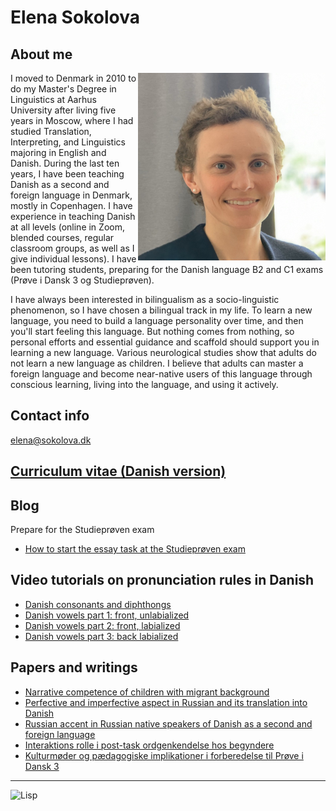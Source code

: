 # Elena Sokolova

## About me

<img src="elena-sokolova.jpg" style="float:right" width="300" height="300" />

I moved to Denmark in 2010 to do my Master's Degree in Linguistics at Aarhus University after living five years in Moscow, where I had studied Translation, Interpreting, and Linguistics majoring in English and Danish. During the last ten years, I have been teaching Danish as a second and foreign language in Denmark, mostly in Copenhagen. I have experience in teaching Danish at all levels (online in Zoom, blended courses, regular classroom groups, as well as I give individual lessons). I have been tutoring students, preparing for the Danish language B2 and C1 exams (Prøve i Dansk 3 og Studieprøven). 

I have always been interested in bilingualism as a socio-linguistic phenomenon, so I have chosen a bilingual track in my life. To learn a new language, you need to build a language personality over time, and then you'll start feeling this language. But nothing comes from nothing, so personal efforts and essential guidance and scaffold should support you in learning a new language. Various neurological studies show that adults do not learn a new language as children. I believe that adults can master a foreign language and become near-native users of this language through conscious learning, living into the language, and using it actively. 

## Contact info

[elena@sokolova.dk](mailto:elena@sokolova.dk)<br/>

## [Curriculum vitae (Danish version)](./cv.md)

## Blog  
   Prepare for the Studieprøven exam
 * [How to start the essay task at the Studieprøven exam](how-to-start-the-essay-task-at-the-studieproeven-exam)

## Video tutorials on pronunciation rules in Danish

* [Danish consonants and diphthongs](https://youtu.be/eD3BYwY6jDE)
* [Danish vowels part 1: front, unlabialized](https://youtu.be/gs1maKrlBEw)
* [Danish vowels part 2: front, labialized](https://youtu.be/IG1LCKSYbxI)
* [Danish vowels part 3: back labialized](https://youtu.be/cQX8SRfQ9Z8)


## Papers and writings
* [Narrative competence of children with migrant background](./sokolova-2010-narration-in-migrant-children.pdf)
* [Perfective and imperfective aspect in Russian and its translation into Danish](./sokolova-2011-russian-verb-aspect-in-danish.pdf)
* [Russian accent in Russian native speakers of Danish as a second and foreign language](./sokolova-2012-ma-thesis.pdf)
* [Interaktions rolle i post-task ordgenkendelse hos begyndere](sokolova-2013-interaktion-og-tasks-ordtilegnelse.pdf)
* [Kulturmøder og pædagogiske implikationer i forberedelse til Prøve i Dansk 3](./sokolova-2014-dpu-diplomopgave.pdf)

* * * 

![Lisp](./lisp-bunny.png)
